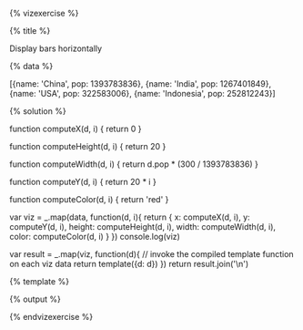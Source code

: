 {% vizexercise %}

{% title %}

Display bars horizontally

{% data %}

[{name: 'China', pop: 1393783836},
 {name: 'India', pop: 1267401849},
 {name: 'USA', pop: 322583006},
 {name: 'Indonesia', pop: 252812243}]

{% solution %}

function computeX(d, i) {
    return 0
}

function computeHeight(d, i) {
    return 20
}

function computeWidth(d, i) {
    return d.pop * (300 / 1393783836)
}

function computeY(d, i) {
    return 20 * i
}

function computeColor(d, i) {
    return 'red'
}

var viz = _.map(data, function(d, i){
            return {
                x: computeX(d, i),
                y: computeY(d, i),
                height: computeHeight(d, i),
                width: computeWidth(d, i),
                color: computeColor(d, i)
            }
         })
console.log(viz)

var result = _.map(viz, function(d){
         // invoke the compiled template function on each viz data
         return template({d: d})
     })
return result.join('\n')

{% template %}

<rect x="${d.x}"
      y="${d.y}"
     width="${d.width}"
     height="${d.height}"
     style="fill:${d.color};
            stroke-width:3;
            stroke:rgb(0,0,0)" />

{% output %}
<rect x="0"
      y="0"
     width="300"
     height="20"
     style="fill:red;
            stroke-width:3;
            stroke:rgb(0,0,0)" />
<rect x="0"
      y="20"
     width="272.79736274685854"
     height="20"
     style="fill:red;
            stroke-width:3;
            stroke:rgb(0,0,0)" />
<rect x="0"
      y="40"
     width="69.43322149418297"
     height="20"
     style="fill:red;
            stroke-width:3;
            stroke:rgb(0,0,0)" />
<rect x="0"
      y="60"
     width="54.415663993968145"
     height="20"
     style="fill:red;
            stroke-width:3;
            stroke:rgb(0,0,0)" />

{% endvizexercise %}
